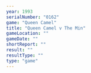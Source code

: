 ```yaml
---
year: 1993
serialNumber: "0162" 
game: "Queen Camel"
title: "Queen Camel v The Min"
gameLocation: ""
gameDate: ""
shortReport: ""
result: ""
resultType: ""
type: "game"
---
```

